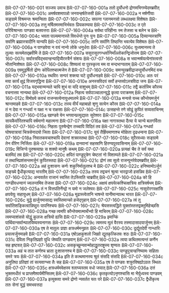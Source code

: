 BR-07-07-160-001  सञ्जय उवाच
BR-07-07-160-001a ततो दुर्योधनो द्रोणमभिगम्येदमब्रवीत्
BR-07-07-160-001c अमर्षवशमापन्नो जनयन्हर्षतेजसी
BR-07-07-160-002a न मर्षणीयाः सङ्ग्रामे विश्रमन्तः श्रमान्विताः
BR-07-07-160-002c सपत्ना ग्लानमनसो लब्धलक्ष्या विशेषतः
BR-07-07-160-003a तत्तु मर्षितमस्माभिर्भवतः प्रियकाम्यया
BR-07-07-160-003c त एते परिविश्रान्ताः पाण्डवा बलवत्तराः
BR-07-07-160-004a सर्वथा परिहीनाः स्म तेजसा च बलेन च
BR-07-07-160-004c भवता पाल्यमानास्ते विवर्धन्ते पुनः पुनः
BR-07-07-160-005a दिव्यान्यस्त्राणि सर्वाणि ब्रह्मास्त्रादीनि यान्यपि
BR-07-07-160-005c तानि सर्वाणि तिष्ठन्ति भवत्येव विशेषतः
BR-07-07-160-006a न पाण्डवेया न वयं नान्ये लोके धनुर्धराः
BR-07-07-160-006c युध्यमानस्य ते तुल्याः सत्यमेतद्ब्रवीमि ते
BR-07-07-160-007a ससुरासुरगन्धर्वानिमाँल्लोकान्द्विजोत्तम
BR-07-07-160-007c सर्वास्त्रविद्भवान्हन्याद्दिव्यैरस्त्रैर्न संशयः
BR-07-07-160-008a स भवान्मर्षयत्येनांस्त्वत्तो भीतान्विशेषतः
BR-07-07-160-008c शिष्यत्वं वा पुरस्कृत्य मम वा मन्दभाग्यताम्
BR-07-07-160-009a एवमुद्धर्षितो द्रोणः कोपितश्चात्मजेन ते
BR-07-07-160-009c समन्युरब्रवीद्राजन्दुर्योधनमिदं वचः
BR-07-07-160-010a स्थविरः सन्परं शक्त्या घटे दुर्योधनाहवे
BR-07-07-160-010c अतः परं मया कार्यं क्षुद्रं विजयगृद्धिना
BR-07-07-160-010e अनस्त्रविदयं सर्वो हन्तव्योऽस्त्रविदा जनः
BR-07-07-160-011a यद्भवान्मन्यते चापि शुभं वा यदि वाशुभम्
BR-07-07-160-011c तद्वै कर्तास्मि कौरव्य वचनात्तव नान्यथा
BR-07-07-160-012a निहत्य सर्वपाञ्चालान्युद्धे कृत्वा पराक्रमम्
BR-07-07-160-012c विमोक्ष्ये कवचं राजन्सत्येनायुधमालभे
BR-07-07-160-013a मन्यसे यच्च कौन्तेयमर्जुनं श्रान्तमाहवे
BR-07-07-160-013c तस्य वीर्यं महाबाहो शृणु सत्येन कौरव
BR-07-07-160-014a तं न देवा न गन्धर्वा न यक्षा न च राक्षसाः
BR-07-07-160-014c उत्सहन्ते रणे सोढुं कुपितं सव्यसाचिनम्
BR-07-07-160-015a खाण्डवे येन भगवान्प्रत्युद्यातः सुरेश्वरः
BR-07-07-160-015c सायकैर्वारितश्चापि वर्षमाणो महात्मना
BR-07-07-160-016a यक्षा नागास्तथा दैत्या ये चान्ये बलगर्विताः
BR-07-07-160-016c निहताः पुरुषेन्द्रेण तच्चापि विदितं तव
BR-07-07-160-017a गन्धर्वा घोषयात्रायां चित्रसेनादयो जिताः
BR-07-07-160-017c यूयं तैर्ह्रियमाणाश्च मोक्षिता दृढधन्वना
BR-07-07-160-018a निवातकवचाश्चापि देवानां शत्रवस्तथा
BR-07-07-160-018c सुरैरवध्याः सङ्ग्रामे तेन वीरेण निर्जिताः
BR-07-07-160-019a दानवानां सहस्राणि हिरण्यपुरवासिनाम्
BR-07-07-160-019c विजिग्ये पुरुषव्याघ्रः स शक्यो मानुषैः कथम्
BR-07-07-160-020a प्रत्यक्षं चैव ते सर्वं यथा बलमिदं तव
BR-07-07-160-020c क्षपितं पाण्डुपुत्रेण चेष्टतां नो विशाम्पते
BR-07-07-160-021a तं तथाभिप्रशंसन्तमर्जुनं कुपितस्तदा
BR-07-07-160-021c द्रोणं तव सुतो राजन्पुनरेवेदमब्रवीत्
BR-07-07-160-022a अहं दुःशासनः कर्णः शकुनिर्मातुलश्च मे
BR-07-07-160-022c हनिष्यामोऽर्जुनं सङ्ख्ये द्वैधीकृत्याद्य भारतीम्
BR-07-07-160-023a तस्य तद्वचनं श्रुत्वा भारद्वाजो हसन्निव
BR-07-07-160-023c अन्ववर्तत राजानं स्वस्ति तेऽस्त्विति चाब्रवीत्
BR-07-07-160-024a को हि गाण्डीवधन्वानं ज्वलन्तमिव तेजसा
BR-07-07-160-024c अक्षयं क्षपयेत्कश्चित्क्षत्रियः क्षत्रियर्षभम्
BR-07-07-160-025a तं न वित्तपतिर्नेन्द्रो न यमो न जलेश्वरः
BR-07-07-160-025c नासुरोरगरक्षांसि क्षपयेयुः सहायुधम्
BR-07-07-160-026a मूढास्त्वेतानि भाषन्ते यानीमान्यात्थ भारत
BR-07-07-160-026c युद्धे ह्यर्जुनमासाद्य स्वस्तिमान्को व्रजेद्गृहान्
BR-07-07-160-027a त्वं तु सर्वातिशङ्कित्वान्निष्ठुरः पापनिश्चयः
BR-07-07-160-027c श्रेयसस्त्वद्धिते युक्तांस्तत्तद्वक्तुमिहेच्छसि
BR-07-07-160-028a गच्छ त्वमपि कौन्तेयमात्मार्थेभ्यो हि माचिरम्
BR-07-07-160-028c त्वमप्याशंससे योद्धुं कुलजः क्षत्रियो ह्यसि
BR-07-07-160-029a इमान्किं पार्थिवान्सर्वान्घातयिष्यस्यनागसः
BR-07-07-160-029c त्वमस्य मूलं वैरस्य तस्मादासादयार्जुनम्
BR-07-07-160-030a एष ते मातुलः प्राज्ञः क्षत्रधर्ममनुव्रतः
BR-07-07-160-030c दूर्द्यूतदेवी गान्धारिः प्रयात्वर्जुनमाहवे
BR-07-07-160-031a एषोऽक्षकुशलो जिह्मो द्यूतकृत्कितवः शठः
BR-07-07-160-031c देविता निकृतिप्रज्ञो युधि जेष्यति पाण्डवान्
BR-07-07-160-032a त्वया कथितमत्यन्तं कर्णेन सह हृष्टवत्
BR-07-07-160-032c असकृच्छून्यवन्मोहाद्धृतराष्ट्रस्य शृण्वतः
BR-07-07-160-033a अहं च तात कर्णश्च भ्राता दुःशासनश्च मे
BR-07-07-160-033c पाण्डुपुत्रान्हनिष्यामः सहिताः समरे त्रयः
BR-07-07-160-034a इति ते कत्थमानस्य श्रुतं संसदि संसदि
BR-07-07-160-034c अनुतिष्ठ प्रतिज्ञां तां सत्यवाग्भव तैः सह
BR-07-07-160-035a एष ते पाण्डवः शत्रुरविषह्योऽग्रतः स्थितः
BR-07-07-160-035c क्षत्रधर्ममवेक्षस्व श्लाघ्यस्तव वधो जयात्
BR-07-07-160-036a दत्तं भुक्तमधीतं च प्राप्तमैश्वर्यमीप्सितम्
BR-07-07-160-036c कृतकृत्योऽनृणश्चासि मा भैर्युध्यस्व पाण्डवम्
BR-07-07-160-037a इत्युक्त्वा समरे द्रोणो न्यवर्तत यतः परे
BR-07-07-160-037c द्वैधीकृत्य ततः सेनां युद्धं समभवत्तदा
